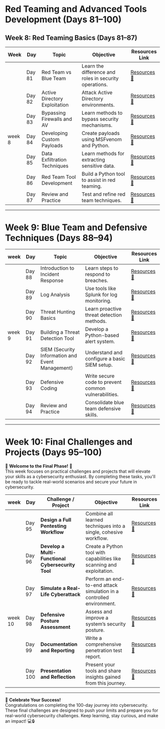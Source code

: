 # Red Teaming and Advanced Tools Development (Days 81–100)

## Week 8: Red Teaming Basics (Days 81–87)

|**Week** | **Day** | **Topic**                     | **Objective**                                    | **Resources Link** |
|---------|---------|--------------------------------|------------------------------------------------|---------------------|
|         | Day 81  | Red Team vs Blue Team          | Learn the difference and roles in security operations. | [Resources📄](#)   |
|         | Day 82  | Active Directory Exploitation  | Attack Active Directory environments.          | [Resources📄](#)   |
|         | Day 83  | Bypassing Firewalls and AV     | Learn methods to bypass security mechanisms.   | [Resources📄](#)   |
|  week 8 | Day 84  | Developing Custom Payloads     | Create payloads using MSFvenom and Python.     | [Resources📄](#)   |
|         | Day 85  | Data Exfiltration Techniques   | Learn methods for extracting sensitive data.   | [Resources📄](#)   |
|         | Day 86  | Red Team Tool Development      | Build a Python tool to assist in red teaming.  | [Resources📄](#)   |
|         | Day 87  | Review and Practice            | Test and refine red team techniques.           | [Resources📄](#)   |

---
# Week 9: Blue Team and Defensive Techniques (Days 88–94)

|**week** | **Day** | **Topic**                       | **Objective**                                     | **Resources Link** |
|---------|---------|----------------------------------|-------------------------------------------------|---------------------|
|         | Day 88  | Introduction to Incident Response | Learn steps to respond to breaches.              | [Resources📄](#)   |
|         | Day 89  | Log Analysis                     | Use tools like Splunk for log monitoring.         | [Resources📄](#)   |
|         | Day 90  | Threat Hunting Basics            | Learn proactive threat detection methods.         | [Resources📄](#)   |
| week 9  | Day 91  | Building a Threat Detection Tool  | Develop a Python-based alert system.              | [Resources📄](#)   |
|         | Day 92  | SIEM (Security Information and Event Management) | Understand and configure a basic SIEM setup. | [Resources📄](#)   |
|         | Day 93  | Defensive Coding                 | Write secure code to prevent common vulnerabilities. | [Resources📄](#)   |
|         | Day 94  | Review and Practice              | Consolidate blue team defensive skills.           | [Resources📄](#)   |

---
# Week 10: Final Challenges and Projects (Days 95–100)

🌟 **Welcome to the Final Phase!** 🌟  
This week focuses on practical challenges and projects that will elevate your skills as a cybersecurity enthusiast. By completing these tasks, you'll be ready to tackle real-world scenarios and secure your future in cybersecurity.

|**week** | **Day** | **Challenge / Project**                  | **Objective**                                                         | **Resources Link** |
|---------|---------|------------------------------------------|-----------------------------------------------------------------------|---------------------|
|         | Day 95  | **Design a Full Pentesting Workflow**    | Combine all learned techniques into a single, cohesive workflow.      | [Resources📄](#)   |
|         | Day 96  | **Develop a Multi-Functional Cybersecurity Tool** | Create a Python tool with capabilities like scanning and exploitation. | [Resources📄](#)   |
|         | Day 97  | **Simulate a Real-Life Cyberattack**     | Perform an end-to-end attack simulation in a controlled environment.   | [Resources📄](#)   |
| week 10 | Day 98  | **Defensive Posture Assessment**         | Assess and improve a system’s security posture.                       | [Resources📄](#)   |
|         | Day 99  | **Documentation and Reporting**          | Write a comprehensive penetration test report.                        | [Resources📄](#)   |
|         | Day 100 | **Presentation and Reflection**          | Present your tools and share insights gained from this journey.       | [Resources📄](#)   |

---

🎉 **Celebrate Your Success!**  
Congratulations on completing the 100-day journey into cybersecurity. These final challenges are designed to push your limits and prepare you for real-world cybersecurity challenges. Keep learning, stay curious, and make an impact! 💻🔒



